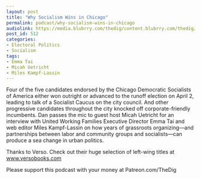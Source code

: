 ```yaml
---
layout: post
title: "Why Socialism Wins in Chicago"
permalink: podcast/why-socialism-wins-in-chicago
audiolink: https://media.blubrry.com/thedig/content.blubrry.com/thedig/The_Dig_-_EP_188_-_Chicago.mp3
post_id: 512
categories: 
- Electoral Politics
- Socialism
tags: 
- Emma Tai
- Micah Uetricht
- Miles Kampf-Lassin
---
```


Four of the five candidates endorsed by the Chicago Democratic Socialists of America either won outright or advanced to the runoff election on April 2, leading to talk of a Socialist Caucus on the city council. And other progressive candidates throughout the city knocked off corporate-friendly incumbents. Dan passes the mic to guest host Micah Uetricht for an interview with United Working Families Executive Director Emma Tai and 
web editor Miles Kampf-Lassin on how years of grassroots organizing—and partnerships between labor and community groups and socialists—can produce a sea change in urban politics.

Thanks to Verso. Check out their huge selection of left-wing titles at www.versobooks.com

Please support this podcast with your money at Patreon.com/TheDig